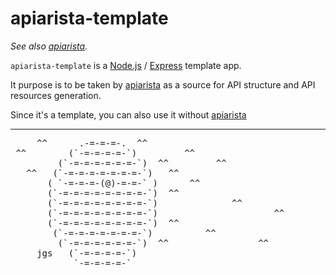 apiarista-template
==================

*See also [apiarista](http://github.com/drojas/apiarista/).*

`apiarista-template` is a [Node.js](http://nodejs.org/) / [Express](http://expressjs.com/) template app.

It purpose is to be taken by [apiarista](http://github.com/drojas/apiarista/) as a source for API structure and API resources generation.

Since it's a template, you can also use it without [apiarista](http://github.com/drojas/apiarista/)

------------

<pre>
     ^^      .-=-=-=-.  ^^
 ^^        (`-=-=-=-=-`)         ^^
         (`-=-=-=-=-=-=-`)  ^^         ^^
   ^^   (`-=-=-=-=-=-=-=-`)   ^^                            ^^
       ( `-=-=-=-(@)-=-=-` )      ^^
       (`-=-=-=-=-=-=-=-=-`)  ^^
       (`-=-=-=-=-=-=-=-=-`)              ^^
       (`-=-=-=-=-=-=-=-=-`)                      ^^
       (`-=-=-=-=-=-=-=-=-`)  ^^
        (`-=-=-=-=-=-=-=-`)          ^^
         (`-=-=-=-=-=-=-`)  ^^                 ^^
     jgs   (`-=-=-=-=-`)
            `-=-=-=-=-`
</pre>